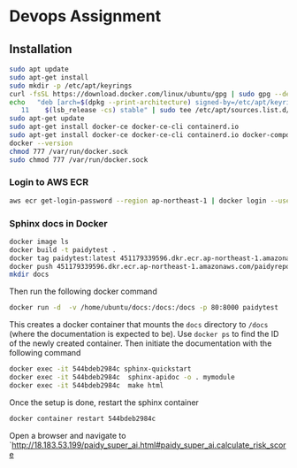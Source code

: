 # Devops Assignment
## Installation

```bash
sudo apt update
sudo apt-get install
sudo mkdir -p /etc/apt/keyrings
curl -fsSL https://download.docker.com/linux/ubuntu/gpg | sudo gpg --dearmor -o /etc/apt/keyrings/docker.gpg
echo   "deb [arch=$(dpkg --print-architecture) signed-by=/etc/apt/keyrings/docker.gpg] https://download.docker.com/linux/ubuntu \
   11    $(lsb_release -cs) stable" | sudo tee /etc/apt/sources.list.d/docker.list > /dev/null
sudo apt-get update
sudo apt-get install docker-ce docker-ce-cli containerd.io
sudo apt-get install docker-ce docker-ce-cli containerd.io docker-compose-plugin
docker --version
chmod 777 /var/run/docker.sock
sudo chmod 777 /var/run/docker.sock
```

### Login to AWS ECR

```bash
aws ecr get-login-password --region ap-northeast-1 | docker login --username AWS --password-stdin 451179339596.dkr.ecr.ap-northeast-1.amazonaws.com
```


### Sphinx docs in Docker



```bash
docker image ls
docker build -t paidytest .
docker tag paidytest:latest 451179339596.dkr.ecr.ap-northeast-1.amazonaws.com/paidyr
docker push 451179339596.dkr.ecr.ap-northeast-1.amazonaws.com/paidyrepo:latest
mkdir docs
```

Then run the following docker command

```bash
docker run -d  -v /home/ubuntu/docs:/docs:/docs -p 80:8000 paidytest
```

This creates a docker container that mounts the `docs` directory to `/docs` (where the documentation is expected to be). Use `docker ps` to find the ID of the newly created container. Then initiate the documentation with the following command 

```bash
docker exec -it 544bdeb2984c sphinx-quickstart
docker exec -it 544bdeb2984c  sphinx-apidoc -o . mymodule
docker exec -it 544bdeb2984c  make html
```

Once the setup is done, restart the sphinx container

```bash
docker container restart 544bdeb2984c
```

Open a browser and navigate to `http://18.183.53.199/paidy_super_ai.html#paidy_super_ai.calculate_risk_score
